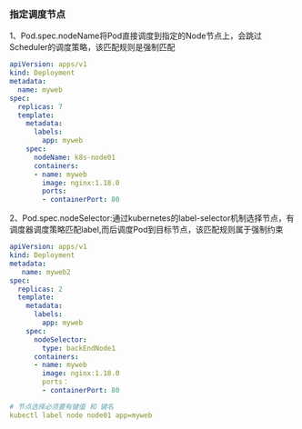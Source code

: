 ### 指定调度节点

1、Pod.spec.nodeName将Pod直接调度到指定的Node节点上，会跳过Scheduler的调度策略，该匹配规则是强制匹配

```yaml
apiVersion: apps/v1
kind: Deployment
metadata:
  name: myweb
spec:
  replicas: 7
  template:
    metadata:
      labels:
        app: myweb
    spec:
      nodeName: k8s-node01
      containers:
      - name: myweb
        image: nginx:1.18.0
        ports:
        - containerPort: 80

```

2、Pod.spec.nodeSelector:通过kubernetes的label-selector机制选择节点，有调度器调度策略匹配label,而后调度Pod到目标节点，该匹配规则属于强制约束

```yaml
apiVersion: apps/v1
kind: Deployment
metadata:
   name: myweb2
spec:
  replicas: 2
  template:
    metadata:
      labels:
        app: myweb
    spec:
      nodeSelector:
        type: backEndNode1
      containers:
      - name: myweb
        image: nginx:1.18.0
        ports：
        - containerPort: 80

# 节点选择必须要有键值 和 键名
kubectl label node node01 app=myweb
```











